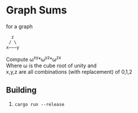 # Graph Sums
for a graph 
```
  z
 / \
x———y
```
Compute ω<sup>xy</sup>*ω<sup>yz</sup>*ω<sup>zx</sup> <br>
Where ω is the cube root of unity and <br> 
x,y,z are all combinations (with replacement) of 0,1,2

## Building
1. `cargo run --release`